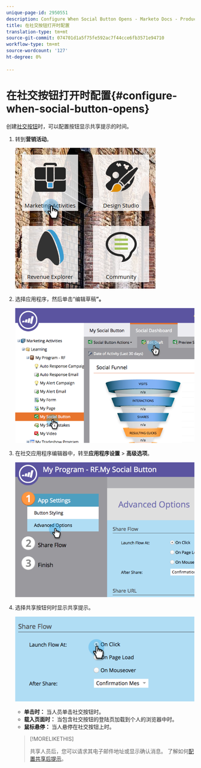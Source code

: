 ```yaml
---
unique-page-id: 2950551
description: Configure When Social Button Opens - Marketo Docs - Product Documentation
title: 在社交按钮打开时配置
translation-type: tm+mt
source-git-commit: 074701d1a5f75fe592ac7f44cce6fb3571e94710
workflow-type: tm+mt
source-wordcount: '127'
ht-degree: 0%

---
```



# 在社交按钮打开时配置{#configure-when-social-button-opens}

创建[社交按钮](/help/marketo/product-docs/demand-generation/landing-pages/free-form-landing-pages/add-a-social-button-to-a-free-form-landing-page.md)时，可以配置按钮显示共享提示的时间。

1. 转到&#x200B;**营销活动**。

   ![](assets/ma-3.png)

1. 选择应用程序，然后单击“编辑草稿&#x200B;**”。**

   ![](assets/image2014-9-22-16-3a35-3a50.png)

1. 在社交应用程序编辑器中，转至&#x200B;**应用程序设置** > **高级选项**。

   ![](assets/image2014-9-22-16-3a36-3a6.png)

1. 选择共享按钮何时显示共享提示。

   ![](assets/image2014-9-22-16-3a36-3a21.png)

   * **单击时：** 当人员单击社交按钮时。
   * **载入页面时：** 当包含社交按钮的登陆页加载到个人的浏览器中时。
   * **鼠标悬停：** 当人悬停在社交按钮上时。

   >[!MORELIKETHIS]
   >
   >共享人员后，您可以请求其电子邮件地址或显示确认消息。 了解如何[配置共享后提示](/help/marketo/product-docs/demand-generation/social/configuring-social-actions/configure-after-share-prompts.md)。
